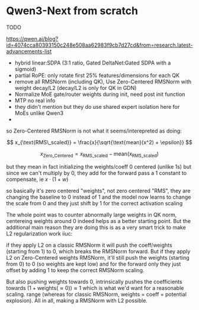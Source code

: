 # Qwen3-Next from scratch

TODO

https://qwen.ai/blog?id=4074cca80393150c248e508aa62983f9cb7d27cd&from=research.latest-advancements-list

- hybrid linear:SDPA (3:1 ratio, Gated DeltaNet:Gated SDPA with a sigmoid)
- partial RoPE: only rotate first 25% features/dimensions for each QK
- remove all RMSNorm (including QK), Use Zero-Centered RMSNorm with weight decay/L2 (decay/L2 is only for QK in
  GDN)
- Normalize MoE gate/router weights during init, need post init function
- MTP no real info
- they didn't mention but they do use shared expert isolation here for MoEs unlike Qwen3
-

so Zero-Centered RMSNorm is not what it seems/interepreted as doing:

$$ x_{\text{RMS\_scaled}} = \frac{x}{\sqrt{\text{mean}(x^2) + \epsilon}} $$


$$ x_{\text{Zero\_Centered}} = x_{\text{RMS\_scaled}} - \text{mean}(x_{\text{RMS\_scaled}}) $$


but they mean in fact initializing the weights/coeff 0 centered (unlike 1s) but since we can't multiply by 0, they add
for the forward pass a 1 constant to compensate, ie $x \cdot (1+w)$

so basically it's zero centered "weights", not zero centered "RMS", they are changing the baseline to 0 instead of 1
and the model now learns to change the scale from 0 and they just shift by 1 for the correct activation scaling

The whole point was to counter abnormally large weights in QK norm, centereing weights around 0 indeed helps as a
better starting point.
But the additional main reason they are doing this is as a very smart trick to make L2 regularization work iiuc:

if they apply L2 on a classic RMSNorm it will push the coeff/weights (starting from 1) to 0, which breaks the RMSNorm forward.
But if they apply L2 on Zero-Centered weights RMSNorm, it'll still push the weights (starting from 0) to 0 (so weights are
kept low) and for the forward only they just offset by adding 1 to keep the correct RMSNorm scaling. 

But also pushing weights towards 0, intrinsically pushes the coefficients towards
$(1 + \text{weights} (\approx 0)) \approx 1$
which is what we'd want for a reasonable scaling.
range (whereas for classic RMSNorm, weights = coeff = potential explosion). All in all, making a RMSNorm with L2
possible.

